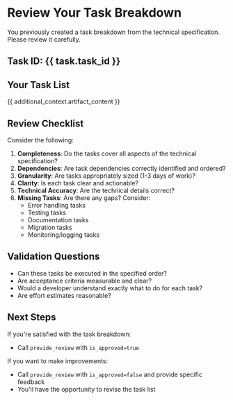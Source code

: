 # Review Your Task Breakdown

You previously created a task breakdown from the technical specification. Please review it carefully.

## Task ID: {{ task.task_id }}

## Your Task List

{{ additional_context.artifact_content }}

## Review Checklist

Consider the following:

1. **Completeness**: Do the tasks cover all aspects of the technical specification?
2. **Dependencies**: Are task dependencies correctly identified and ordered?
3. **Granularity**: Are tasks appropriately sized (1-3 days of work)?
4. **Clarity**: Is each task clear and actionable?
5. **Technical Accuracy**: Are the technical details correct?
6. **Missing Tasks**: Are there any gaps? Consider:
   - Error handling tasks
   - Testing tasks
   - Documentation tasks
   - Migration tasks
   - Monitoring/logging tasks

## Validation Questions

- Can these tasks be executed in the specified order?
- Are acceptance criteria measurable and clear?
- Would a developer understand exactly what to do for each task?
- Are effort estimates reasonable?

## Next Steps

If you're satisfied with the task breakdown:
- Call `provide_review` with `is_approved=true`

If you want to make improvements:
- Call `provide_review` with `is_approved=false` and provide specific feedback
- You'll have the opportunity to revise the task list